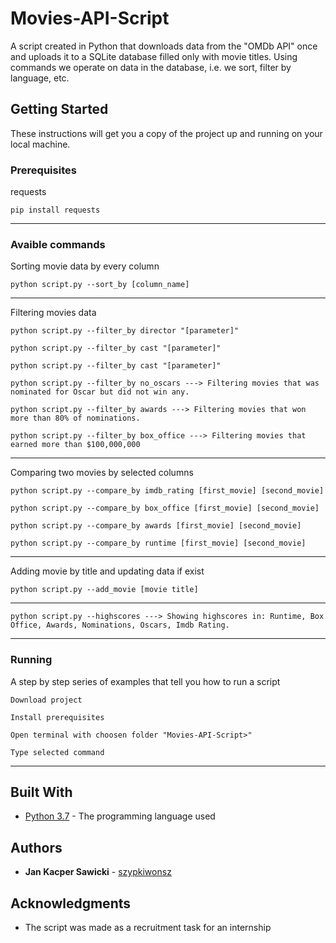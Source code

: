 # Movies-API-Script

A script created in Python that downloads data from the "OMDb API" once and uploads it to a SQLite database filled only with movie titles. Using commands we operate on data in the database, i.e. we sort, filter by language, etc.

## Getting Started

These instructions will get you a copy of the project up and running on your local machine.

### Prerequisites

requests

```
pip install requests
```
---

### Avaible commands

Sorting movie data by every column

```
python script.py --sort_by [column_name]
```
---

Filtering movies data

```
python script.py --filter_by director "[parameter]"
```
```
python script.py --filter_by cast "[parameter]"
```
```
python script.py --filter_by cast "[parameter]"
```
```
python script.py --filter_by no_oscars ---> Filtering movies that was nominated for Oscar but did not win any.
```
```
python script.py --filter_by awards ---> Filtering movies that won more than 80% of nominations.
```
```
python script.py --filter_by box_office ---> Filtering movies that earned more than $100,000,000
```
---

Comparing two movies by selected columns

```
python script.py --compare_by imdb_rating [first_movie] [second_movie]
```
```
python script.py --compare_by box_office [first_movie] [second_movie]
```
```
python script.py --compare_by awards [first_movie] [second_movie]
```
```
python script.py --compare_by runtime [first_movie] [second_movie]
```
---

Adding movie by title and updating data if exist

```
python script.py --add_movie [movie title]
```
---

```
python script.py --highscores ---> Showing highscores in: Runtime, Box Office, Awards, Nominations, Oscars, Imdb Rating.
```
---
### Running

A step by step series of examples that tell you how to run a script

```
Download project
```
```
Install prerequisites
```
```
Open terminal with choosen folder "Movies-API-Script>"
```
```
Type selected command
```
---
## Built With

* [Python 3.7](https://www.python.org/) - The programming language used

## Authors

* **Jan Kacper Sawicki** - [szypkiwonsz](https://github.com/szypkiwonsz)

## Acknowledgments

* The script was made as a recruitment task for an internship
